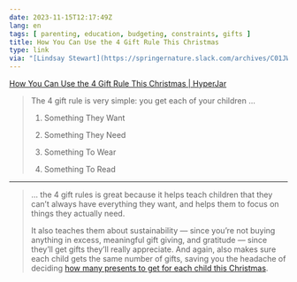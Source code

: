 ```yaml
---
date: 2023-11-15T12:17:49Z
lang: en
tags: [ parenting, education, budgeting, constraints, gifts ]
title: How You Can Use the 4 Gift Rule This Christmas
type: link
via: "[Lindsay Stewart](https://springernature.slack.com/archives/C01JW9A24AV/p1700040778765379)"
---
```


[How You Can Use the 4 Gift Rule This Christmas | HyperJar](https://hyperjar.com/blog/christmas-4-gift-rule-guide)

> The 4 gift rule is very simple: you get each of your children …
>
> 1. Something They Want
>
> 2. Something They Need
>
> 3. Something To Wear
>
> 4. Something To Read
> 

---

> … the 4 gift rules is great because it helps teach children that they can’t always have everything they want, and helps them to focus on things they actually need. 
>
> It also teaches them about sustainability — since you’re not buying anything in excess, meaningful gift giving, and gratitude — since they’ll get gifts they’ll really appreciate. And again, also makes sure each child gets the same number of gifts, saving you the headache of deciding [how many presents to get for each child this Christmas](https://hyperjar.com/blog/money-management-how-many-presents-do-you-get-your-child-for-christmas).

